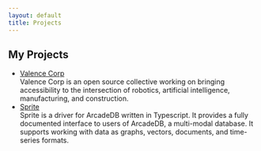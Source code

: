 ```yaml
---
layout: default
title: Projects
---
```

## My Projects

* [Valence Corp](https://www.github.com/valence-corp)\
  Valence Corp is an open source collective working on bringing accessibility to the intersection of robotics, artificial intelligence, manufacturing, and construction.
* [Sprite](https://www.github.com/valence-corp/sprite-arcade)\
  Sprite is a driver for ArcadeDB written in Typescript. It provides a fully documented interface to users of ArcadeDB, a multi-modal database. It supports working with data as graphs, vectors, documents, and time-series formats.